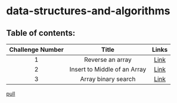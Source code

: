 # data-structures-and-algorithms
## **Table of contents:**
 
| Challenge Number | Title | Links  |
| :-------------: | :----------: | :-----------: |
| 1	 | Reverse an array | [Link](/Challenge/Reverse.md) |
| 2	 | Insert to Middle of an Array  | [Link](/Challenge/added.md) |
| 3	 |	Array binary search  | [Link](/Challenge/Challenge03.md) |

[pull](https://github.com/joud-alnsour/data-structures-and-algorithms/pulls)

 

 

